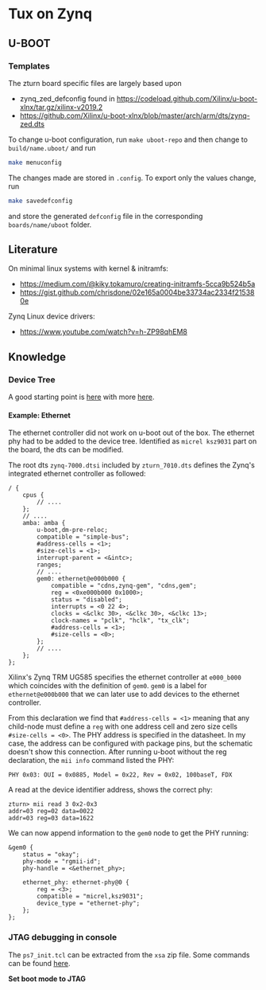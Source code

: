 # Tux on Zynq

## U-BOOT

### Templates
The zturn board specific files are largely based upon
- zynq_zed_defconfig found in https://codeload.github.com/Xilinx/u-boot-xlnx/tar.gz/xilinx-v2019.2
- https://github.com/Xilinx/u-boot-xlnx/blob/master/arch/arm/dts/zynq-zed.dts

To change u-boot configuration, run `make uboot-repo` and then change to `build/name.uboot/` and run

```bash
make menuconfig
```

The changes made are stored in `.config`. To export only the values change, run

```bash
make savedefconfig
```

and store the generated `defconfig` file in the corresponding `boards/name/uboot` folder.

## Literature

On minimal linux systems with kernel & initramfs:
- https://medium.com/@kiky.tokamuro/creating-initramfs-5cca9b524b5a
- https://gist.github.com/chrisdone/02e165a0004be33734ac2334f215380e

Zynq Linux device drivers:
- https://www.youtube.com/watch?v=h-ZP98qhEM8

## Knowledge

### Device Tree

A good starting point is [here](https://elinux.org/Device_Tree_Usage) with more [here](https://elinux.org/Device_Tree_Mysteries).

#### Example: Ethernet

The ethernet controller did not work on u-boot out of the box. The ethernet phy had to be added to the device tree. Identified as `micrel ksz9031` part on the board, the dts can be modified.

The root dts `zynq-7000.dtsi` included by `zturn_7010.dts` defines the Zynq's integrated ethernet controller as followed:

```dts
/ {
	cpus {
		// ....
	};
	// ....
	amba: amba {
		u-boot,dm-pre-reloc;
		compatible = "simple-bus";
		#address-cells = <1>;
		#size-cells = <1>;
		interrupt-parent = <&intc>;
		ranges;
		// ....
		gem0: ethernet@e000b000 {
			compatible = "cdns,zynq-gem", "cdns,gem";
			reg = <0xe000b000 0x1000>;
			status = "disabled";
			interrupts = <0 22 4>;
			clocks = <&clkc 30>, <&clkc 30>, <&clkc 13>;
			clock-names = "pclk", "hclk", "tx_clk";
			#address-cells = <1>;
			#size-cells = <0>;
		};
		// ....
	};
};
```

Xilinx's Zynq TRM UG585 specifies the ethernet controller at `e000_b000` which coincides with the definition of `gem0`. `gem0` is a label for `ethernet@e000b000` that we can later use to add devices to the ethernet controller.

From this declaration we find that `#address-cells = <1>` meaning that any child-node must define a `reg` with one address cell and zero size cells `#size-cells = <0>`. The PHY address is specified in the datasheet. In my case, the address can be configured with package pins, but the schematic doesn't show this connection. After running u-boot without the reg declaration, the `mii info` command listed the PHY:

```
PHY 0x03: OUI = 0x0885, Model = 0x22, Rev = 0x02, 100baseT, FDX
```

A read at the device identifier address, shows the correct phy:
```
zturn> mii read 3 0x2-0x3
addr=03 reg=02 data=0022
addr=03 reg=03 data=1622
```

We can now append information to the `gem0` node to get the PHY running:

```dts
&gem0 {
	status = "okay";
	phy-mode = "rgmii-id";
	phy-handle = <&ethernet_phy>;

	ethernet_phy: ethernet-phy@0 {
		reg = <3>;
		compatible = "micrel,ksz9031";
		device_type = "ethernet-phy";
	};
};
```


### JTAG debugging in console
The `ps7_init.tcl` can be extracted from the `xsa` zip file. Some commands can be found [here](https://www.xilinx.com/html_docs/xilinx2017_4/SDK_Doc/xsct/use_cases/xsct_use_cases.html).

**Set boot mode to JTAG**